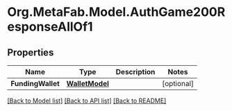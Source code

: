 
# Org.MetaFab.Model.AuthGame200ResponseAllOf1

## Properties

Name | Type | Description | Notes
------------ | ------------- | ------------- | -------------
**FundingWallet** | [**WalletModel**](WalletModel.md) |  | [optional] 

[[Back to Model list]](../README.md#documentation-for-models)
[[Back to API list]](../README.md#documentation-for-api-endpoints)
[[Back to README]](../README.md)

